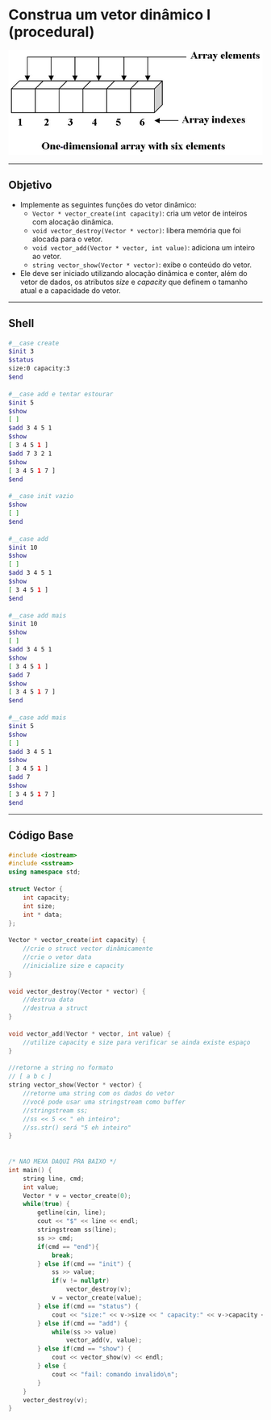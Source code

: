 # Construa um vetor dinâmico I (procedural)

![](figura.jpeg)

---

## Objetivo

- Implemente as seguintes funções do vetor dinâmico:
    - `Vector * vector_create(int capacity)`: cria um vetor de inteiros com alocação dinâmica.
    - `void vector_destroy(Vector * vector)`: libera memória que foi alocada para o vetor.
    - `void vector_add(Vector * vector, int value)`: adiciona um inteiro ao vetor.
    - `string vector_show(Vector * vector)`: exibe o conteúdo do vetor. 
- Ele deve ser iniciado utilizando alocação dinâmica e conter, além do vetor de dados, os atributos *size* e *capacity* que definem o tamanho atual e a capacidade do vetor.

---

## Shell
```bash
#__case create
$init 3
$status
size:0 capacity:3
$end

#__case add e tentar estourar
$init 5
$show
[ ]
$add 3 4 5 1
$show
[ 3 4 5 1 ]
$add 7 3 2 1
$show
[ 3 4 5 1 7 ]
$end

#__case init vazio
$show
[ ]
$end

#__case add
$init 10
$show
[ ]
$add 3 4 5 1
$show
[ 3 4 5 1 ]
$end

#__case add mais
$init 10
$show
[ ]
$add 3 4 5 1
$show
[ 3 4 5 1 ]
$add 7
$show
[ 3 4 5 1 7 ]
$end

#__case add mais
$init 5
$show
[ ]
$add 3 4 5 1
$show
[ 3 4 5 1 ]
$add 7
$show
[ 3 4 5 1 7 ]
$end
```

---

## Código Base

<!--FILTER main.cpp cpp-->
```cpp
#include <iostream>
#include <sstream>
using namespace std;

struct Vector {
    int capacity;
    int size;
    int * data;
};

Vector * vector_create(int capacity) {
    //crie o struct vector dinâmicamente
    //crie o vetor data
    //inicialize size e capacity
}

void vector_destroy(Vector * vector) {
    //destrua data
    //destrua a struct
}

void vector_add(Vector * vector, int value) {
    //utilize capacity e size para verificar se ainda existe espaço
}

//retorne a string no formato 
// [ a b c ]
string vector_show(Vector * vector) {
    //retorne uma string com os dados do vetor
    //você pode usar uma stringstream como buffer
    //stringstream ss;
    //ss << 5 << " eh inteiro";
    //ss.str() será "5 eh inteiro"
}


/* NAO MEXA DAQUI PRA BAIXO */
int main() {
    string line, cmd;
    int value;
    Vector * v = vector_create(0);
    while(true) {
        getline(cin, line);
        cout << "$" << line << endl;
        stringstream ss(line);
        ss >> cmd;
        if(cmd == "end"){
            break;
        } else if(cmd == "init") {
            ss >> value;
            if(v != nullptr)
                vector_destroy(v);
            v = vector_create(value);
        } else if(cmd == "status") {
            cout << "size:" << v->size << " capacity:" << v->capacity << "\n";
        } else if(cmd == "add") {
            while(ss >> value)
                vector_add(v, value);
        } else if(cmd == "show") {
            cout << vector_show(v) << endl;
        } else {
            cout << "fail: comando invalido\n";
        }
    }
    vector_destroy(v);
}
```
<!--FILTER_END-->



